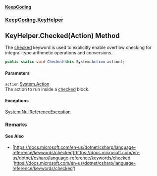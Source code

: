 #### [KeepCoding](index.md 'index')
### [KeepCoding](KeepCoding.md 'KeepCoding').[KeyHelper](KeepCoding_KeyHelper.md 'KeepCoding.KeyHelper')
## KeyHelper.Checked(Action) Method
The [checked](https://docs.microsoft.com/en-us/dotnet/csharp/language-reference/keywords/checked 'https://docs.microsoft.com/en-us/dotnet/csharp/language-reference/keywords/checked') keyword is used to explicitly enable overflow checking for integral-type arithmetic operations and conversions.  
```csharp
public static void Checked(this System.Action action);
```
#### Parameters
<a name='KeepCoding_KeyHelper_Checked(System_Action)_action'></a>
`action` [System.Action](https://docs.microsoft.com/en-us/dotnet/api/System.Action 'System.Action')  
The action to run inside a [checked](https://docs.microsoft.com/en-us/dotnet/csharp/language-reference/keywords/checked 'https://docs.microsoft.com/en-us/dotnet/csharp/language-reference/keywords/checked') block.
  
#### Exceptions
[System.NullReferenceException](https://docs.microsoft.com/en-us/dotnet/api/System.NullReferenceException 'System.NullReferenceException')  
### Remarks
#### See Also
- [https://docs.microsoft.com/en-us/dotnet/csharp/language-reference/keywords/checked](https://docs.microsoft.com/en-us/dotnet/csharp/language-reference/keywords/checked 'https://docs.microsoft.com/en-us/dotnet/csharp/language-reference/keywords/checked')

